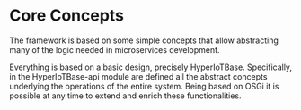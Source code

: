 # Core Concepts [](id=core-concepts)

The framework is based on some simple concepts that allow abstracting many of the logic needed in microservices development.

Everything is based on a basic design, precisely HyperIoTBase. Specifically, in the HyperIoTBase-api module are defined all the abstract concepts underlying the operations of the entire system. Being based on OSGi it is possible at any time to extend and enrich these functionalities.
